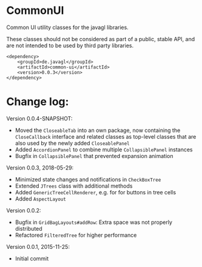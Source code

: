 # CommonUI

Common UI utility classes for the javagl libraries.

These classes should not be considered as part of a public, stable API, 
and are not intended to be used by third party libraries.

    <dependency>
        <groupId>de.javagl</groupId>
        <artifactId>common-ui</artifactId>
        <version>0.0.3</version>
    </dependency>


# Change log:

Version 0.0.4-SNAPSHOT:

* Moved the `CloseableTab` into an own package, now containing the 
  `CloseCallback` interface and related classes as top-level classes
  that are also used by the newly added `CloseablePanel`
* Added `AccordionPanel` to combine multiple `CollapsiblePanel` instances
* Bugfix in `CollapsiblePanel` that prevented expansion animation

Version 0.0.3, 2018-05-29:

* Minimized state changes and notifications in `CheckBoxTree`
* Extended `JTrees` class with additional methods
* Added `GenericTreeCellRenderer`, e.g. for for buttons in tree cells
* Added `AspectLayout`

Version 0.0.2:

* Bugfix in `GridBagLayouts#addRow`: Extra space was not properly distributed
* Refactored `FilteredTree` for higher performance

     
Version 0.0.1, 2015-11-25:

* Initial commit
